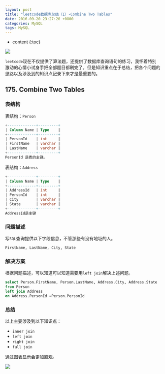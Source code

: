 ```yaml
---
layout: post
title: "leetcode数据库总结（1）-Combine Two Tables"
date: 2016-09-20 23:27:20 +0800
categories: MySQL
tags: MySQL
---
```

* content
{:toc}

![](http://i.imgur.com/I2Mk7KV.jpg)








`leetcode`现在不仅提供了算法题，还提供了数据库查询语句的练习，我怀着特别激动的心情小试身手把全部题目都刷完了，但是知识重点在于总结，把各个问题的思路以及涉及到的知识点记录下来才是最重要的。

## 175. Combine Two Tables ##

### 表结构 ###

表结构：`Person`

```sql
+-------------+---------+
| Column Name | Type    |
+-------------+---------+
| PersonId    | int     |
| FirstName   | varchar |
| LastName    | varchar |
+-------------+---------+
PersonId 是表的主键。
```

表结构：`Address`
```sql
+-------------+---------+
| Column Name | Type    |
+-------------+---------+
| AddressId   | int     |
| PersonId    | int     |
| City        | varchar |
| State       | varchar |
+-------------+---------+
AddressId是主键
```

### 问题描述 ###

写`SQL`查询提供以下字段信息，不管那些有没有地址的人。

```sql
FirstName, LastName, City, State
```

### 解决方案 ###

根据问题描述，可以知道可以知道需要用`left join`解决上述问题。

```sql
select Person.FirstName, Person.LastName, Address.City, Address.State 
from Person 
left join Address 
on Address.PersonId =Person.PersonId 
```

### 总结 ###

以上主要涉及到以下知识点：

- `inner join`
- `left join`
- `right join`
- `full join`

通过图表显示会更加直观。

![](http://i.imgur.com/iWjU2UK.png)